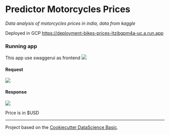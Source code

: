 # Predictor Motorcycles Prices
*Data analysis of motorcycles prices in india, data from kaggle* 

Deployed in GCP https://deployment-bikes-prices-ltzibgpm4a-uc.a.run.app

### Running app
This app use swaggerui as frontend
![](https://drive.google.com/uc?id=12j0ZTwBnAx7hNNzsCd0ituVcUg6DJ5rD)

#### Request 
![](https://drive.google.com/uc?id=1P9Oa7CrELJRexijgKphc6T9lZ5WInJdk)

#### Response
![](https://drive.google.com/uc?id=11oVDovDhbsD92DjXl_FiUmr_YiZ7CtIM)

Price is in $USD

---
Project based on the [Cookiecutter DataScience Basic](https://github.com/alexrods/Cookiecutter-DataScience-Basic).